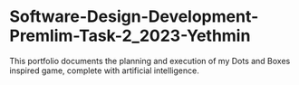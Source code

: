 # Software-Design-Development-Premlim-Task-2_2023-Yethmin
This portfolio documents the planning and execution of my Dots and Boxes inspired game, complete with artificial intelligence.
